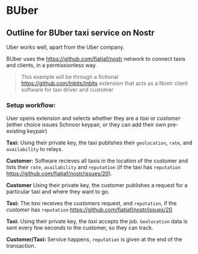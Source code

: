 # BUber
## Outline for BUber taxi service on Nostr

Uber works well, apart from the Uber company.

BUber uses the https://github.com/fiatjaf/nostr network to connect taxis and clients, in a permissionless way.

> This example will be through a fictional https://github.com/lnbits/lnbits extension that acts as a Nostr client software for taxi driver and customer 

### Setup workflow:

User opens extension and selects whether they are a *taxi* or *customer* (either choice issues Schnoor keypair, or they can add their own pre-existing keypair)

**Taxi:** Using their private key, the taxi publishes their `geolocation`, `rate`, and `availability` to relays.

**Customer:** Software recieves all taxis in the location of the customer and lists their `rate`, `availability` and `reputation` (if the taxi has `reputation` https://github.com/fiatjaf/nostr/issues/20).

**Customer** Using their private key, the customer publishes a request for a particular taxi and where they want to go.

**Taxi:** The *taxi* receives the *customers* request, and `reputation`, if the *customer* has `reputation` https://github.com/fiatjaf/nostr/issues/20

**Taxi:** Using their private key, the *taxi* accepts the job. `Geolocation` data is sent every few seconds to the customer, so they can track.

**Customer/Taxi:** Service happens, `reputation` is given at the end of the transaction.


